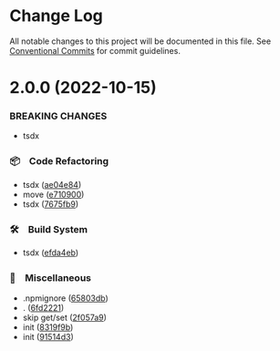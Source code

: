 # Change Log

All notable changes to this project will be documented in this file.
See [Conventional Commits](https://conventionalcommits.org) for commit guidelines.

# 2.0.0 (2022-10-15)


### BREAKING CHANGES

* tsdx



### 📦　Code Refactoring

* tsdx ([ae04e84](https://github.com/bluelovers/es6-class-prototype/commit/ae04e84da54f17366eed7b1bbc12b1df057cba70))
* move ([e710900](https://github.com/bluelovers/es6-class-prototype/commit/e71090004e6bcef7522f21645e78a0759b6f1f20))
* tsdx ([7675fb9](https://github.com/bluelovers/es6-class-prototype/commit/7675fb9fd7a2153eeccc1ff697f66435fb4e2295))


### 🛠　Build System

* tsdx ([efda4eb](https://github.com/bluelovers/es6-class-prototype/commit/efda4eb12ed1f15dc4c70f77e5a4f2c85a6ef5db))


### 🔖　Miscellaneous

* .npmignore ([65803db](https://github.com/bluelovers/es6-class-prototype/commit/65803db7c1096de2d75a2a6adba44162636b647e))
* . ([6fd2221](https://github.com/bluelovers/es6-class-prototype/commit/6fd22219cf7c46add72ce542ffcf933510e5546a))
* skip get/set ([2f057a9](https://github.com/bluelovers/es6-class-prototype/commit/2f057a96a881bab6317ac272c6070781c472eeff))
* init ([8319f9b](https://github.com/bluelovers/es6-class-prototype/commit/8319f9b332c7b97d307915b75cc3b2a825437d12))
* init ([91514d3](https://github.com/bluelovers/es6-class-prototype/commit/91514d33d10e464b2114aecf32b1c8895a9fcf29))

